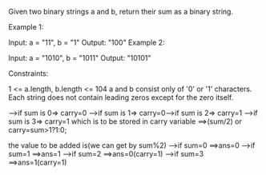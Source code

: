 Given two binary strings a and b, return their sum as a binary string.

 

Example 1:

Input: a = "11", b = "1"
Output: "100"
Example 2:

Input: a = "1010", b = "1011"
Output: "10101"
 

Constraints:

1 <= a.length, b.length <= 104
a and b consist only of '0' or '1' characters.
Each string does not contain leading zeros except for the zero itself.


-->if sum is 0=> carry=0
-->if sum is 1=> carry=0​
-->if sum is 2=> carry=1
-->if sum is 3=> carry=1
which is to be stored in carry variable ==>(sum/2) or carry=sum>1?1:0;

the value to be added is(we can get by sum%2)
-->if sum=0 ==>ans=0
-->if sum=1 ==>ans=1
-->if sum=2 ==>ans=0(carry=1)
-->if sum=3 ==>ans=1(carry=1)
